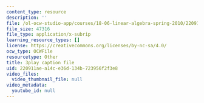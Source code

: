 ```yaml
---
content_type: resource
description: ''
file: /ol-ocw-studio-app/courses/18-06-linear-algebra-spring-2010/220911aea14ce36d134b723956f2f3e8_J7DzL2_Na80.srt
file_size: 47316
file_type: application/x-subrip
learning_resource_types: []
license: https://creativecommons.org/licenses/by-nc-sa/4.0/
ocw_type: OCWFile
resourcetype: Other
title: 3play caption file
uid: 220911ae-a14c-e36d-134b-723956f2f3e8
video_files:
  video_thumbnail_file: null
video_metadata:
  youtube_id: null
---
```

